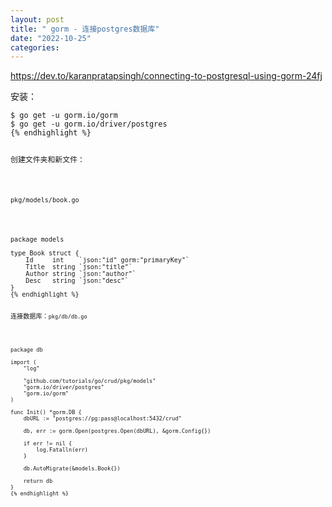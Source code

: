 ```yaml
---
layout: post
title: " gorm - 连接postgres数据库"
date: "2022-10-25"
categories: 
---
```

<p><a href="https://dev.to/karanpratapsingh/connecting-to-postgresql-using-gorm-24fj">https://dev.to/karanpratapsingh/connecting-to-postgresql-using-gorm-24fj</a></p>

<p>安装：</p>

<pre class="highlight plaintext">
<code>$ go get -u gorm.io/gorm
$ go get -u gorm.io/driver/postgres
{% endhighlight %}

<p>创建文件夹和新文件：</p>

<p><code>pkg/models/book.go</code></p>

<pre class="highlight go">
<code><span class="k">package</span> <span class="n">models</span>

<span class="k">type</span> <span class="n">Book</span> <span class="k">struct</span> <span class="p">{</span>
    <span class="n">Id</span>     <span class="kt">int</span>    <span class="s">`json:&quot;id&quot; gorm:&quot;primaryKey&quot;`</span>
    <span class="n">Title</span>  <span class="kt">string</span> <span class="s">`json:&quot;title&quot;`</span>
    <span class="n">Author</span> <span class="kt">string</span> <span class="s">`json:&quot;author&quot;`</span>
    <span class="n">Desc</span>   <span class="kt">string</span> <span class="s">`json:&quot;desc&quot;`</span>
<span class="p">}</span>
{% endhighlight %}

<p>连接数据库：<code>pkg/db/db.go</code></p>

<pre class="highlight go">
<code><span class="k">package</span> <span class="n">db</span>

<span class="k">import</span> <span class="p">(</span>
    <span class="s">&quot;log&quot;</span>

    <span class="s">&quot;github.com/tutorials/go/crud/pkg/models&quot;</span>
    <span class="s">&quot;gorm.io/driver/postgres&quot;</span>
    <span class="s">&quot;gorm.io/gorm&quot;</span>
<span class="p">)</span>

<span class="k">func</span> <span class="n">Init</span><span class="p">()</span> <span class="o">*</span><span class="n">gorm</span><span class="o">.</span><span class="n">DB</span> <span class="p">{</span>
    <span class="n">dbURL</span> <span class="o">:=</span> <span class="s">&quot;postgres://pg:pass@localhost:5432/crud&quot;</span>

    <span class="n">db</span><span class="p">,</span> <span class="n">err</span> <span class="o">:=</span> <span class="n">gorm</span><span class="o">.</span><span class="n">Open</span><span class="p">(</span><span class="n">postgres</span><span class="o">.</span><span class="n">Open</span><span class="p">(</span><span class="n">dbURL</span><span class="p">),</span> <span class="o">&amp;</span><span class="n">gorm</span><span class="o">.</span><span class="n">Config</span><span class="p">{})</span>

    <span class="k">if</span> <span class="n">err</span> <span class="o">!=</span> <span class="no">nil</span> <span class="p">{</span>
        <span class="n">log</span><span class="o">.</span><span class="n">Fatalln</span><span class="p">(</span><span class="n">err</span><span class="p">)</span>
    <span class="p">}</span>

    <span class="n">db</span><span class="o">.</span><span class="n">AutoMigrate</span><span class="p">(</span><span class="o">&amp;</span><span class="n">models</span><span class="o">.</span><span class="n">Book</span><span class="p">{})</span>

    <span class="k">return</span> <span class="n">db</span>
<span class="p">}</span>
{% endhighlight %}

